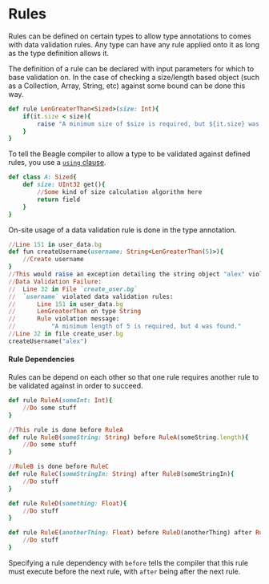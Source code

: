 # Rules
Rules can be defined on certain types to allow type annotations to comes with data validation rules. Any type can have any rule applied onto it as long as the type definition allows it.

The definition of a rule can be declared with input parameters for which to base validation on. In the case of checking a size/length based object (such as a Collection, Array, String, etc) against some bound can be done this way.
```ruby
def rule LenGreaterThan<Sized>(size: Int){
    if(it.size < size){
        raise "A minimum size of $size is required, but ${it.size} was found."
    }
}
```
To tell the Beagle compiler to allow a type to be validated against defined rules, you use a [`using` clause](USING_CLAUSES.md#Using-Rules).
```ruby
def class A: Sized{
    def size: UInt32 get(){
        //Some kind of size calculation algorithm here
        return field
    }
}
```
On-site usage of a data validation rule is done in the type annotation.
```ruby
//Line 151 in user_data.bg
def fun createUsername(username: String<LenGreaterThan(5)>){
    //Create username
}
//This would raise an exception detailing the string object "alex" violating the string validation rule LenGreaterThan
//Data Validation Failure:
//  Line 32 in File `create_user.bg`
//  `username` violated data validation rules:
//      Line 151 in user_data.bg
//      LenGreaterThan on type String
//      Rule violation message:
//          "A minimum length of 5 is required, but 4 was found."
//Line 32 in file create_user.bg
createUsername("alex")
```

#### Rule Dependencies
Rules can be depend on each other so that one rule requires another rule to be validated against in order to succeed.

```ruby
def rule RuleA(someInt: Int){
    //Do some stuff
}

//This rule is done before RuleA
def rule RuleB(someString: String) before RuleA(someString.length){
    //Do some stuff
}

//RuleB is done before RuleC
def rule RuleC(someStringIn: String) after RuleB(someStringIn){
    //Do stuff
}

def rule RuleD(something: Float){
    //Do stuff
}

def rule RuleE(anotherThing: Float) before RuleD(anotherThing) after RuleC(anotherThing.toString()){
    //Do stuff
}
```
Specifying a rule dependency with `before` tells the compiler that this rule must execute before the next rule, with `after` being after the next rule.